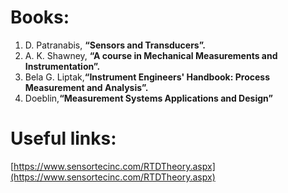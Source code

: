 # Books: 
1. D. Patranabis, **“Sensors and Transducers”.**
2. A. K. Shawney, **“A course in Mechanical Measurements and Instrumentation”.**
3. Bela G. Liptak,**“Instrument Engineers' Handbook: Process Measurement and Analysis”.**
4. Doeblin,**“Measurement Systems Applications and Design”**

# Useful links: 
[https://www.sensortecinc.com/RTDTheory.aspx](https://www.sensortecinc.com/RTDTheory.aspx)
